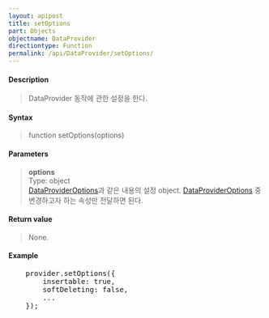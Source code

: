 ```yaml
---
layout: apipost
title: setOptions
part: Objects
objectname: DataProvider
directiontype: Function
permalink: /api/DataProvider/setOptions/
---
```



#### Description

> DataProvider 동작에 관한 설정을 한다.  

#### Syntax

> function setOptions(options)  

#### Parameters

> **options**  
> Type: object  
> [DataProviderOptions](/api/types/DataProviderOptions/)과 같은 내용의 설정 object. [DataProviderOptions](/api/DataProvider/) 중 변경하고자 하는 속성만 전달하면 된다.  

#### Return value

> None.  

#### Example

<pre class="prettyprint">
    provider.setOptions({
        insertable: true,
        softDeleting: false,
        ...
    });
</pre>

